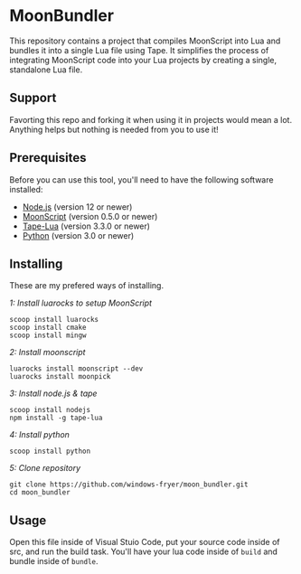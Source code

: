 # MoonBundler
This repository contains a project that compiles MoonScript into Lua and bundles it into a single Lua file using Tape. It simplifies the process of integrating MoonScript code into your Lua projects by creating a single, standalone Lua file.

## Support
Favorting this repo and forking it when using it in projects would mean a lot. Anything helps but nothing is needed from you to use it!

## Prerequisites
Before you can use this tool, you'll need to have the following software installed:
- [Node.js](https://nodejs.org/en/download/) (version 12 or newer)
- [MoonScript](https://moonscript.org/#installation) (version 0.5.0 or newer)
- [Tape-Lua](https://www.npmjs.com/package/tape-lua) (version 3.3.0 or newer)
- [Python](https://www.python.org/downloads/) (version 3.0 or newer)

## Installing
These are my prefered ways of installing.

*1: Install luarocks to setup MoonScript*
```
scoop install luarocks
scoop install cmake
scoop install mingw
```

*2: Install moonscript*
```
luarocks install moonscript --dev
luarocks install moonpick
```

*3: Install node.js & tape*
```
scoop install nodejs
npm install -g tape-lua
```

*4: Install python*
```
scoop install python
```

*5: Clone repository*
```
git clone https://github.com/windows-fryer/moon_bundler.git
cd moon_bundler
```

## Usage
Open this file inside of Visual Stuio Code, put your source code inside of src, and run the build task. You'll have your lua code inside of `build` and bundle inside of `bundle`.
